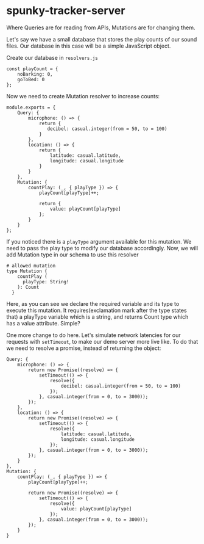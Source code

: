 # spunky-tracker-server

Where Queries are for reading from APIs, Mutations are for changing them. 

Let's say we have a small database that stores the play counts of our sound files. Our database in this case will
be a simple JavaScript object.

Create our database in `resolvers.js`

```
const playCount = {
    noBarking: 0,
    goToBed: 0
};
```

Now we need to create Mutation resolver to increase counts:

```
module.exports = {
    Query: {
        microphone: () => {
            return {
               decibel: casual.integer(from = 50, to = 100)
            }
        },
        location: () => {
            return {
                latitude: casual.latitude,
                longitude: casual.longitude
            }
        }
    },
    Mutation: {
        countPlay: (_, { playType }) => {
            playCount[playType]++;

            return {
                value: playCount[playType]
            };
        }
    }
};
```

If you noticed there is a `playType` argument available for this mutation. We need to pass the play type to
modify our database accordingly. Now, we will add Mutation type in our schema to use this resolver
  
```
# allowed mutation
type Mutation {
    countPlay (
      playType: String!
    ): Count
  }
```

Here, as you can see we declare the required variable and its type to execute this mutation. It 
requires(exclamation mark after the type states that) a playType variable which is a string, and returns Count
type which has a value attribute. Simple?

One more change to do here. Let's simulate network latencies for our requests with `setTimeout`, to make our demo
server more live like. To do that we need to resolve a promise, instead of returning the object:

```
Query: {
    microphone: () => {
        return new Promise((resolve) => {
            setTimeout(() => {
                resolve({
                    decibel: casual.integer(from = 50, to = 100)
                });
            }, casual.integer(from = 0, to = 3000));
        });
    },
    location: () => {
        return new Promise((resolve) => {
            setTimeout(() => {
                resolve({
                    latitude: casual.latitude,
                    longitude: casual.longitude
                });
            }, casual.integer(from = 0, to = 3000));
        });
    }
},
Mutation: {
    countPlay: (_, { playType }) => {
        playCount[playType]++;
        
        return new Promise((resolve) => {
            setTimeout(() => {
                resolve({
                    value: playCount[playType]
                });
            }, casual.integer(from = 0, to = 3000));
        });
    }
}
```